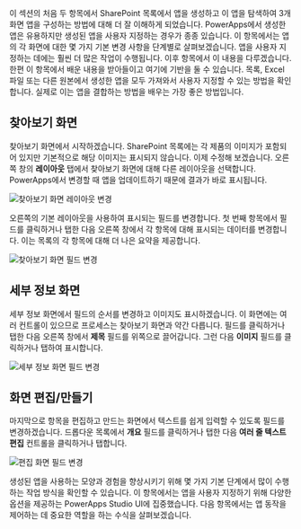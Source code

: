 이 섹션의 처음 두 항목에서 SharePoint 목록에서 앱을 생성하고 이 앱을 탐색하여 3개 화면 앱을 구성하는 방법에 대해 더 잘 이해하게 되었습니다. PowerApps에서 생성한 앱은 유용하지만 생성된 앱을 사용자 지정하는 경우가 종종 있습니다. 이 항목에서는 앱의 각 화면에 대한 몇 가지 기본 변경 사항을 단계별로 살펴보겠습니다. 앱을 사용자 지정하는 데에는 훨씬 더 많은 작업이 수행됩니다. 이후 항목에서 이 내용을 다루겠습니다. 한편 이 항목에서 배운 내용을 받아들이고 여기에 기반을 둘 수 있습니다. 목록, Excel 파일 또는 다른 원본에서 생성한 앱을 모두 가져와서 사용자 지정할 수 있는 방법을 확인합니다. 실제로 이는 앱을 결합하는 방법을 배우는 가장 좋은 방법입니다.

## <a name="browse-screen"></a>찾아보기 화면
찾아보기 화면에서 시작하겠습니다. SharePoint 목록에는 각 제품의 이미지가 포함되어 있지만 기본적으로 해당 이미지는 표시되지 않습니다. 이제 수정해 보겠습니다. 오른쪽 창의 **레이아웃** 탭에서 찾아보기 화면에 대해 다른 레이아웃을 선택합니다. PowerApps에서 변경할 때 앱을 업데이트하기 때문에 결과가 바로 표시됩니다.

![찾아보기 화면 레이아웃 변경](./media/learning-spo-app-customize/generate-change-layout.png)

오른쪽의 기본 레이아웃을 사용하여 표시되는 필드를 변경합니다. 첫 번째 항목에서 필드를 클릭하거나 탭한 다음 오른쪽 창에서 각 항목에 대해 표시되는 데이터를 변경합니다. 이는 목록의 각 항목에 대해 더 나은 요약을 제공합니다.

![찾아보기 화면 필드 변경](./media/learning-spo-app-customize/generate-browse-fields.png)

## <a name="details-screen"></a>세부 정보 화면
세부 정보 화면에서 필드의 순서를 변경하고 이미지도 표시하겠습니다. 이 화면에는 여러 컨트롤이 있으므로 프로세스는 찾아보기 화면과 약간 다릅니다. 필드를 클릭하거나 탭한 다음 오른쪽 창에서 **제목** 필드를 위쪽으로 끌어갑니다. 그런 다음 **이미지** 필드를 클릭하거나 탭하여 표시합니다.

![세부 정보 화면 필드 변경](./media/learning-spo-app-customize/generate-detail-fields.png)

## <a name="editcreate-screen"></a>화면 편집/만들기
마지막으로 항목을 편집하고 만드는 화면에서 텍스트를 쉽게 입력할 수 있도록 필드를 변경하겠습니다. 드롭다운 목록에서 **개요** 필드를 클릭하거나 탭한 다음 **여러 줄 텍스트 편집** 컨트롤을 클릭하거나 탭합니다.

![편집 화면 필드 변경](./media/learning-spo-app-customize/generate-edit-fields.png)

생성된 앱을 사용하는 모양과 경험을 향상시키기 위해 몇 가지 기본 단계에서 많이 수행하는 작업 방식을 확인할 수 있습니다. 이 항목에서는 앱을 사용자 지정하기 위해 다양한 옵션을 제공하는 PowerApps Studio UI에 집중했습니다. 다음 항목에서는 앱 동작을 제어하는 데 중요한 역할을 하는 수식을 살펴보겠습니다.  

